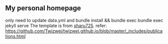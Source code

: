 ## My personal homepage
only need to update data.yml
and
bundle install && bundle exec bundle exec jekyll serve
The template is from [sharu725](https://github.com/sharu725/online-cv).
refer: https://github.com/Twizwei/twizwei.github.io/blob/master/_includes/publications.html